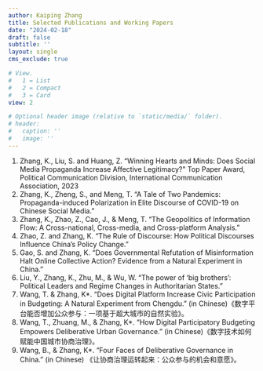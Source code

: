 ```yaml
---
author: Kaiping Zhang
title: Selected Publications and Working Papers
date: "2024-02-18"
draft: false
subtitle: ''
layout: single
cms_exclude: true

# View.
#   1 = List
#   2 = Compact
#   3 = Card
view: 2

# Optional header image (relative to `static/media/` folder).
# header:
#   caption: ''
#   image: ''
---
```

1.	Zhang, K., Liu, S. and Huang, Z. “Winning Hearts and Minds: Does Social Media Propaganda Increase Affective Legitimacy?" 
Top Paper Award, Political Communication Division, International Communication Association, 2023
2.	Zhang, K., Zheng, S., and Meng, T. “A Tale of Two Pandemics: Propaganda-induced Polarization in Elite Discourse of COVID-19 on Chinese Social Media.” 
3.	Zhang, K., Zhao, Z., Cao, J., & Meng, T. “The Geopolitics of Information Flow: A Cross-national, Cross-media, and Cross-platform Analysis.” 
4.	Zhao, Z. and Zhang, K. “The Rule of Discourse: How Political Discourses Influence China’s Policy Change.” 
5.	Gao, S. and Zhang, K. “Does Governmental Refutation of Misinformation Halt Online Collective Action? Evidence from a Natural Experiment in China.” 
6.	Liu, Y., Zhang, K., Zhu, M., & Wu, W. “The power of ‘big brothers’: Political Leaders and Regime Changes in Authoritarian States.”
7.	Wang, T. & Zhang, K*. “Does Digital Platform Increase Civic Participation in Budgeting: A Natural Experiment from Chengdu.” (in Chinese)《数字平台能否增加公众参与：一项基于超大城市的自然实验》。
8.	Wang, T., Zhuang, M., & Zhang, K*. “How Digital Participatory Budgeting Empowers Deliberative Urban Governance.” (in Chinese)《数字技术如何赋能中国城市协商治理》。
9.	Wang, B., & Zhang, K*. “Four Faces of Deliberative Governance in China.” (in Chinese) 《让协商治理运转起来：公众参与的机会和意愿》。


